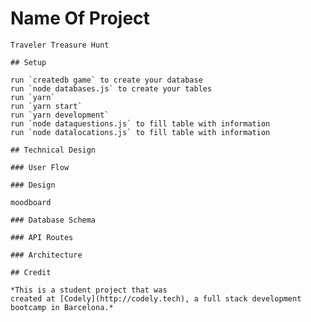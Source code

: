 
# Name Of Project
	
	Traveler Treasure Hunt
	
	## Setup
	
	run `createdb game` to create your database
	run `node databases.js` to create your tables
	run `yarn`
	run `yarn start`
	run `yarn development`
	run `node dataquestions.js` to fill table with information
	run `node datalocations.js` to fill table with information
	
	## Technical Design
	
	### User Flow
	
	### Design
	
	moodboard
	
	### Database Schema
	
	### API Routes
	
	### Architecture
	
	## Credit
	
	​*This is a student project that was
	created at [Codely](http://codely.tech), a full stack development bootcamp in Barcelona.*